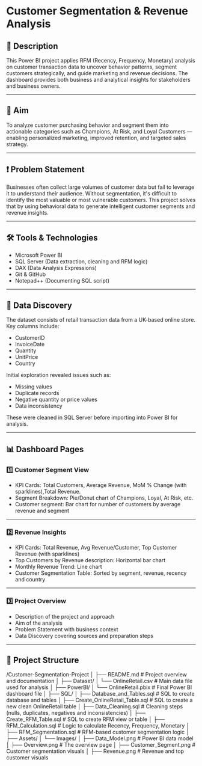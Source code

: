 # Customer Segmentation & Revenue Analysis

## 📌 Description

This Power BI project applies RFM (Recency, Frequency, Monetary) analysis on customer transaction data to uncover behavior patterns, segment customers strategically, and guide marketing and revenue decisions. The dashboard provides both business and analytical insights for stakeholders and business owners.

---

## 🎯 Aim

To analyze customer purchasing behavior and segment them into actionable categories such as Champions, At Risk, and Loyal Customers — enabling personalized marketing, improved retention, and targeted sales strategy.

---

## ❗ Problem Statement

Businesses often collect large volumes of customer data but fail to leverage it to understand their audience. Without segmentation, it's difficult to identify the most valuable or most vulnerable customers. This project solves that by using behavioral data to generate intelligent customer segments and revenue insights.

---

## 🛠 Tools & Technologies

- Microsoft Power BI  
- SQL Server (Data extraction, cleaning and RFM logic) 
- DAX (Data Analysis Expressions)  
- Git & GitHub
- Notepad++ (Documenting SQL script)

---

## 🔎 Data Discovery

The dataset consists of retail transaction data from a UK-based online store. Key columns include:

- CustomerID
- InvoiceDate
- Quantity
- UnitPrice
- Country

Initial exploration revealed issues such as:
- Missing values
- Duplicate records
- Negative quantity or price values
- Data inconsistency

These were cleaned in SQL Server before importing into Power BI for analysis.

---

## 📊 Dashboard Pages

### 1️⃣ Customer Segment View

- KPI Cards: Total Customers, Average Revenue, MoM % Change (with sparklines),Total Revenue.
- Segment Breakdown: Pie/Donut chart of Champions, Loyal, At Risk, etc.
- Customer segment: Bar chart for number of customers by average revenue and segment

---

### 2️⃣ Revenue Insights

- KPI Cards: Total Revenue, Avg Revenue/Customer, Top Customer Revenue (with sparklines)
- Top Customers by Revenue description: Horizontal bar chart
- Monthly Revenue Trend: Line chart
- Customer Segmentation Table: Sorted by segment, revenue, recency and country

---

### 3️⃣ Project Overview

- Description of the project and approach
- Aim of the analysis
- Problem Statement with business context
- Data Discovery covering sources and preparation steps

---

## 📂 Project Structure
/Customer-Segmentation-Project
│
├── README.md                                 # Project overview and documentation
│
├── Dataset/
│   └── OnlineRetail.csv                      # Main data file used for analysis
│
├── PowerBI/
│   └── OnlineRetail.pbix                     # Final Power BI dashboard file
│
├── SQL/
│   ├── Database_and_Tables.sql               # SQL to create database and tables
│   ├── Create_OnlineRetail_Table.sql         # SQL to create a new clean OnlineRetail table 
│   ├── Data_Cleaning.sql                     # Cleaning steps (nulls, duplicates, negatives and inconsistencies)
│   ├── Create_RFM_Table.sql                  # SQL to create RFM view or table
│   ├── RFM_Calculation.sql                   # Logic to calculate Recency, Frequency, Monetary
│   ├── RFM_Segmentation.sql                  # RFM-based customer segmentation logic
│
├── Assets/
│   └── Images/
│       ├── Data_Model.png                    # Power BI data model
│       ├── Overview.png                      # The overview page
│       ├── Customer_Segment.png              # Customer segmentation visuals
│       ├── Revenue.png                       # Revenue and top customer visuals
